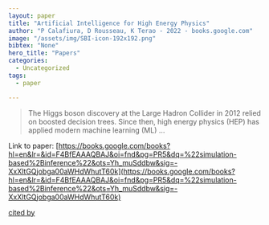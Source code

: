 ```yaml
---
layout: paper
title: "Artificial Intelligence for High Energy Physics"
author: "P Calafiura, D Rousseau, K Terao - 2022 - books.google.com"
image: "/assets/img/SBI-icon-192x192.png"
bibtex: "None"
hero_title: "Papers"
categories:
  - Uncategorized
tags:
  - paper

---
```

>The Higgs boson discovery at the Large Hadron Collider in 2012 relied on boosted decision trees. Since then, high energy physics (HEP) has applied modern machine learning (ML) …

Link to paper: [https://books.google.com/books?hl=en&lr=&id=F4BfEAAAQBAJ&oi=fnd&pg=PR5&dq=%22simulation-based%2Binference%22&ots=Yh_muSddbw&sig=-XxXltGQjobga00aWHdWhutT60k](https://books.google.com/books?hl=en&lr=&id=F4BfEAAAQBAJ&oi=fnd&pg=PR5&dq=%22simulation-based%2Binference%22&ots=Yh_muSddbw&sig=-XxXltGQjobga00aWHdWhutT60k)

[cited by](https://scholar.google.com/scholar?cites=8128538611133606535&as_sdt=2005&sciodt=0,5&hl=en&num=20)

